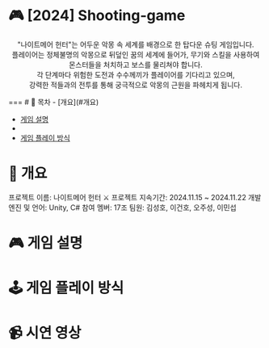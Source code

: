 # 🎮 [2024] Shooting-game
<p align="center">
"나이트메어 헌터"는 어두운 악몽 속 세계를 배경으로 한 탑다운 슈팅 게임입니다.<br>
플레이어는 정체불명의 악몽으로 뒤덮인 꿈의 세계에 들어가, 무기와 스킬을 사용하여 몬스터들을 처치하고 보스를 물리쳐야 합니다.<br>
각 단계마다 위험한 도전과 수수께끼가 플레이어를 기다리고 있으며,<br>
강력한 적들과의 전투를 통해 궁극적으로 악몽의 근원을 파헤치게 됩니다.
</p>
===
# 📖 목차
- [개요](#개요)

- [게임 설명](#게임-설명)
- 
- [게임 플레이 방식](#게임-플레이-방식)
# 📌 개요
프로젝트 이름: 나이트메어 헌터 ⚔️
프로젝트 지속기간: 2024.11.15 ~ 2024.11.22
개발 엔진 및 언어: Unity, C#
참여 멤버:
17조 팀원: 김성호, 이건호, 오주성, 이민섭
# 🎮 게임 설명
# 🕹️ 게임 플레이 방식
# 📹 시연 영상
